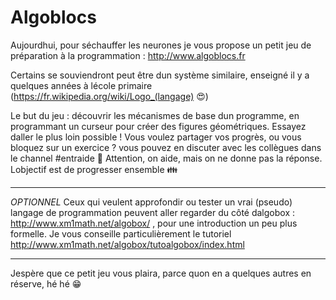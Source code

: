 # Algoblocs  Aujourdhui, pour séchauffer les neurones je vous propose un petit jeu de préparation à la programmation : http://www.algoblocs.fr   Certains se souviendront peut être dun système similaire, enseigné il y a quelques années à lécole primaire (https://fr.wikipedia.org/wiki/Logo_(langage) :heart_eyes:)  Le but du jeu : découvrir les mécanismes de base dun programme, en programmant un curseur pour créer des figures géométriques. Essayez daller le plus loin possible !  Vous voulez partager vos progrès, ou vous bloquez sur un exercice ? vous pouvez en discuter avec les collègues dans le channel #entraide :muscle:  Attention, on aide, mais on ne donne pas la réponse. Lobjectif est de progresser ensemble :family:   ---  *OPTIONNEL* Ceux qui veulent approfondir ou tester un vrai (pseudo) langage de programmation peuvent aller regarder du côté dalgobox : http://www.xm1math.net/algobox/ , pour une introduction un peu plus formelle.  Je vous conseille particulièrement le tutoriel http://www.xm1math.net/algobox/tutoalgobox/index.html   ---  Jespère que ce petit jeu vous plaira, parce quon en a quelques autres en réserve, hé hé :grin:
